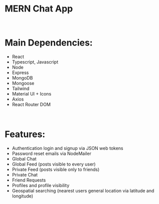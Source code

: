 # MERN Chat App

<br>

# Main Dependencies:
-	React
-	Typescript, Javascript
-	Node
-	Express
-	MongoDB
-	Mongoose
-	Tailwind
-	Material UI + Icons
-	Axios
-	React Router DOM

<br>

# Features:
-	Authentication login and signup via JSON web tokens
-	Password reset emails via NodeMailer
-	Global Chat
- 	Global Feed (posts visible to every user)
-	Private Feed (posts visible only to friends)
-	Private Chat
-	Friend Requests
-	Profiles and profile visibility
-	Geospatial searching (nearest users general location via latitude and longitude)
